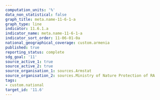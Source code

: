 ```yaml
---
computation_units: '%'
data_non_statistical: false
graph_title: meta.name-11-6-1-a
graph_type: line
indicator: 11.6.1.a
indicator_name: meta.name-11-6-1-a
indicator_sort_order: 11-06-01-0a
national_geographical_coverage: custom.armenia
published: true
reporting_status: complete
sdg_goal: '11'
source_active_1: true
source_active_2: true
source_organisation_1: sources.Armstat
source_organisation_2: sources.Ministry of Nature Protection of RA
tags:
- custom.national
target_id: '11.6'
---
```

